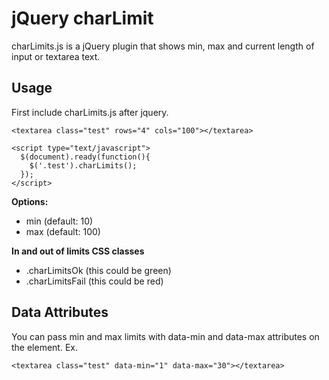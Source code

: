 # jQuery charLimit
charLimits.js is a jQuery plugin that shows min, max
and current length of input or textarea text.

## Usage
First include charLimits.js after jquery.

    <textarea class="test" rows="4" cols="100"></textarea>

    <script type="text/javascript">
      $(document).ready(function(){
        $('.test').charLimits();
      });
    </script>

**Options:**

* min (default: 10)
* max (default: 100)

**In and out of limits CSS classes**

* .charLimitsOk (this could be green)
* .charLimitsFail (this could be red)

## Data Attributes
You can pass min and max limits with data-min and data-max attributes on the element.
Ex.

    <textarea class="test" data-min="1" data-max="30"></textarea>
